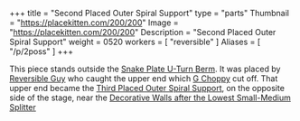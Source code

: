 +++
title = "Second Placed Outer Spiral Support"
type = "parts"
Thumbnail = "https://placekitten.com/200/200"
Image = "https://placekitten.com/200/200"
Description = "Second Placed Outer Spiral Support"
weight = 0520
workers = [
    "reversible"
]
Aliases = [
    "/p/2poss"
]
+++

This piece stands outside the [Snake Plate U-Turn Berm](/p/sputb).  It was placed by [Reversible Guy](/w/rg) who caught the upper end which [G Choppy](/w/gc) cut off.  That upper end became the [Third Placed Outer Spiral Support](/p/3poss), on the opposite side of the stage, near the [Decorative Walls after the Lowest Small-Medium Splitter](/p/dwatlsms)